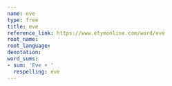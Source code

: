 ```yaml
---
name: eve
type: free
title: eve
reference_link: https://www.etymonline.com/word/eve
root_name: 
root_language: 
denotation: 
word_sums:
- sum: 'Eve + '
  respelling: eve
---
```


